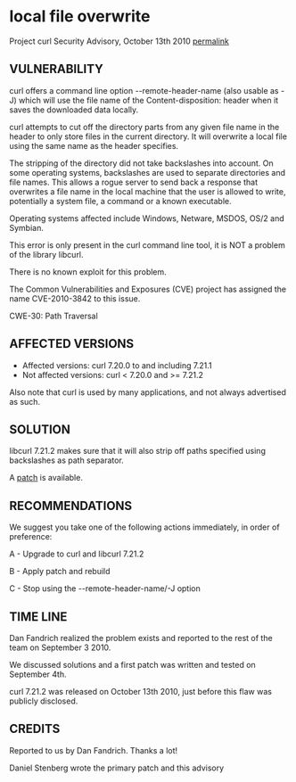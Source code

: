 local file overwrite
====================

Project curl Security Advisory, October 13th 2010
[permalink](https://curl.se/docs/CVE-2010-3842.html)

VULNERABILITY
-------------

curl offers a command line option --remote-header-name (also usable as -J)
which will use the file name of the Content-disposition: header when it
saves the downloaded data locally.

curl attempts to cut off the directory parts from any given file name in the
header to only store files in the current directory. It will overwrite a
local file using the same name as the header specifies.

The stripping of the directory did not take backslashes into account. On
some operating systems, backslashes are used to separate directories and
file names. This allows a rogue server to send back a response that
overwrites a file name in the local machine that the user is allowed to
write, potentially a system file, a command or a known executable.

Operating systems affected include Windows, Netware, MSDOS, OS/2 and
Symbian.

This error is only present in the curl command line tool, it is NOT a
problem of the library libcurl.

There is no known exploit for this problem.

The Common Vulnerabilities and Exposures (CVE) project has assigned the name
CVE-2010-3842 to this issue.

CWE-30: Path Traversal

AFFECTED VERSIONS
-----------------

- Affected versions: curl 7.20.0 to and including 7.21.1
- Not affected versions: curl < 7.20.0 and >= 7.21.2

Also note that curl is used by many applications, and not always advertised as
such.

SOLUTION
--------

libcurl 7.21.2 makes sure that it will also strip off paths specified using
backslashes as path separator.

A [patch](https://curl.se/curl-content-disposition.patch) is available.

RECOMMENDATIONS
---------------

We suggest you take one of the following actions immediately, in order of
preference:

 A - Upgrade to curl and libcurl 7.21.2

 B - Apply patch and rebuild

 C - Stop using the --remote-header-name/-J option

TIME LINE
---------

Dan Fandrich realized the problem exists and reported to the rest of the
team on September 3 2010.

We discussed solutions and a first patch was written and tested on September
4th.

curl 7.21.2 was released on October 13th 2010, just before this flaw was
publicly disclosed.

CREDITS
-------

Reported to us by Dan Fandrich. Thanks a lot!

Daniel Stenberg wrote the primary patch and this advisory
